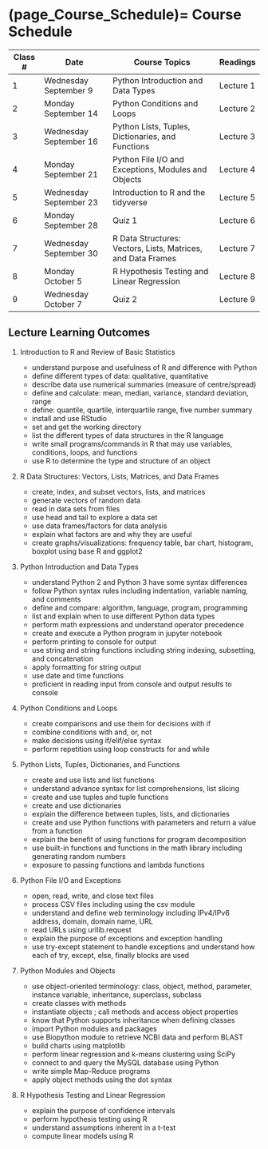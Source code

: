 (page_Course_Schedule)=
Course Schedule
=======================

| Class # | Date                   | Course Topics                                                | Readings  |
|---------|------------------------|--------------------------------------------------------------|-----------|
| 1       | Wednesday September 9  | Python Introduction and Data Types                           | Lecture 1 |
| 2       | Monday September 14    | Python Conditions and Loops                                  | Lecture 2 |
| 3       | Wednesday September 16 | Python Lists, Tuples, Dictionaries, and Functions            | Lecture 3 |
| 4       | Monday September 21    | Python File I/O and Exceptions, Modules and Objects          | Lecture 4 |
| 5       | Wednesday September 23 | Introduction to R and the tidyverse                          | Lecture 5 |
| 6       | Monday September 28    | Quiz 1								                          | Lecture 6 |
| 7       | Wednesday September 30 | R Data Structures: Vectors, Lists, Matrices, and Data Frames | Lecture 7 |
| 8       | Monday October 5       | R Hypothesis Testing and Linear Regression                   | Lecture 8 |
| 9       | Wednesday October 7    | Quiz 2                                                       | Lecture 9 |

## Lecture Learning Outcomes

1. Introduction to R and Review of Basic Statistics

	- understand purpose and usefulness of R and difference with Python
	- define different types of data: qualitative, quantitative
	- describe data use numerical summaries (measure of centre/spread)
	- define and calculate: mean, median, variance, standard deviation, range
	- define: quantile, quartile, interquartile range, five number summary	
	- install and use RStudio
	- set and get the working directory
	- list the different types of data structures in the R language
	- write small programs/commands in R that may use variables, conditions, loops, and functions
	- use R to determine the type and structure of an object

2. R Data Structures: Vectors, Lists, Matrices, and Data Frames

	- create, index, and subset vectors, lists, and matrices
	- generate vectors of random data
	- read in data sets from files
	- use head and tail to explore a data set
	- use data frames/factors for data analysis
	- explain what factors are and why they are useful
	- create graphs/visualizations: frequency table, bar chart, histogram, boxplot using base R and ggplot2
	
3. Python Introduction and Data Types

	- understand Python 2 and Python 3 have some syntax differences
	- follow Python syntax rules including indentation, variable naming, and comments
	- define and compare: algorithm, language, program, programming
	- list and explain when to use different Python data types
	- perform math expressions and understand operator precedence
	- create and execute a Python program in jupyter notebook
	- perform printing to console for output	
	- use string and string functions including string indexing, subsetting, and concatenation
	- apply formatting for string output
	- use date and time functions
	- proficient in reading input from console and output results to console
	
4. Python Conditions and Loops

	- create comparisons and use them for decisions with if
	- combine conditions with and, or, not
	- make decisions using if/elif/else syntax
	- perform repetition using loop constructs for and while
		
5. Python Lists, Tuples, Dictionaries, and Functions

	- create and use lists and list functions
	- understand advance syntax for list comprehensions, list slicing
	- create and use tuples and tuple functions
	- create and use dictionaries
	- explain the difference between tuples, lists, and dictionaries
	- create and use Python functions with parameters and return a value from a function
	- explain the benefit of using functions for program decomposition
	- use built-in functions and functions in the math library including generating random numbers
	- exposure to passing functions and lambda functions

6. Python File I/O and Exceptions

	- open, read, write, and close text files
	- process CSV files including using the csv module
	- understand and define web terminology including IPv4/IPv6 address, domain, domain name, URL
	- read URLs using urllib.request
	- explain the purpose of exceptions and exception handling
	- use try-except statement to handle exceptions and understand how each of try, except, else, finally blocks are used
	
7. Python Modules and Objects
	
	- use object-oriented terminology: class, object, method, parameter, instance variable, inheritance, superclass, subclass
	- create classes with methods
	- instantiate objects ; call methods and access object properties
	- know that Python supports inheritance when defining classes
	- import Python modules and packages
	- use Biopython module to retrieve NCBI data and perform BLAST
	- build charts using matplotlib
	- perform linear regression and k-means clustering using SciPy
	- connect to and query the MySQL database using Python
	- write simple Map-Reduce programs
	- apply object methods using the dot syntax

8. R Hypothesis Testing and Linear Regression

	- explain the purpose of confidence intervals
	- perform hypothesis testing using R
	- understand assumptions inherent in a t-test
	- compute linear models using R